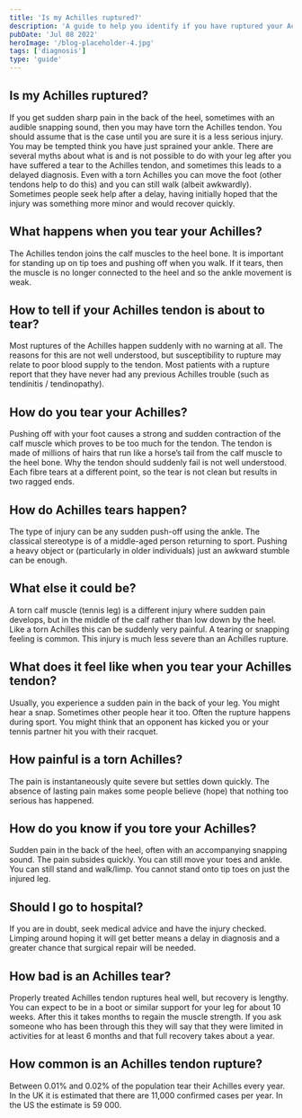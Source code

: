 ```yaml
---
title: 'Is my Achilles ruptured?'
description: 'A guide to help you identify if you have ruptured your Achilles tendon, including symptoms, causes and what to do next'
pubDate: 'Jul 08 2022'
heroImage: '/blog-placeholder-4.jpg'
tags: ['diagnosis']
type: 'guide'
---
```


## Is my Achilles ruptured?

If you get sudden sharp pain in the back of the heel, sometimes with an audible snapping sound, then you may have torn the Achilles tendon. You should assume that is the case until you are sure it is a less serious injury. You may be tempted think you have just sprained your ankle. There are several myths about what is and is not possible to do with your leg after you have suffered a tear to the Achilles tendon, and sometimes this leads to a delayed diagnosis. Even with a torn Achilles you can move the foot (other tendons help to do this) and you can still walk (albeit awkwardly). Sometimes people seek help after a delay, having initially hoped that the injury was something more minor and would recover quickly.

## What happens when you tear your Achilles?

The Achilles tendon joins the calf muscles to the heel bone. It is important for standing up on tip toes and pushing off when you walk. If it tears, then the muscle is no longer connected to the heel and so the ankle movement is weak.

## How to tell if your Achilles tendon is about to tear?

Most ruptures of the Achilles happen suddenly with no warning at all. The reasons for this are not well understood, but susceptibility to rupture may relate to poor blood supply to the tendon. Most patients with a rupture report that they have never had any previous Achilles trouble (such as tendinitis / tendinopathy).

## How do you tear your Achilles?

Pushing off with your foot causes a strong and sudden contraction of the calf muscle which proves to be too much for the tendon. The tendon is made of millions of hairs that run like a horse’s tail from the calf muscle to the heel bone. Why the tendon should suddenly fail is not well understood. Each fibre tears at a different point, so the tear is not clean but results in two ragged ends.

## How do Achilles tears happen?

The type of injury can be any sudden push-off using the ankle. The classical stereotype is of a middle-aged person returning to sport. Pushing a heavy object or (particularly in older individuals) just an awkward stumble can be enough.

## What else it could be?

A torn calf muscle (tennis leg) is a different injury where sudden pain develops, but in the middle of the calf rather than low down by the heel. Like a torn Achilles this can be suddenly very painful. A tearing or snapping feeling is common. This injury is much less severe than an Achilles rupture.

## What does it feel like when you tear your Achilles tendon?

Usually, you experience a sudden pain in the back of your leg. You might hear a snap. Sometimes other people hear it too. Often the rupture happens during sport. You might think that an opponent has kicked you or your tennis partner hit you with their racquet.

## How painful is a torn Achilles?

The pain is instantaneously quite severe but settles down quickly. The absence of lasting pain makes some people believe (hope) that nothing too serious has happened.

## How do you know if you tore your Achilles?

Sudden pain in the back of the heel, often with an accompanying snapping sound. The pain subsides quickly. You can still move your toes and ankle. You can still stand and walk/limp. You cannot stand onto tip toes on just the injured leg.

## Should I go to hospital?

If you are in doubt, seek medical advice and have the injury checked. Limping around hoping it will get better means a delay in diagnosis and a greater chance that surgical repair will be needed.

## How bad is an Achilles tear?

Properly treated Achilles tendon ruptures heal well, but recovery is lengthy. You can expect to be in a boot or similar support for your leg for about 10 weeks. After this it takes months to regain the muscle strength. If you ask someone who has been through this they will say that they were limited in activities for at least 6 months and that full recovery takes about a year.

## How common is an Achilles tendon rupture?

Between 0.01% and 0.02% of the population tear their Achilles every year. In the UK it is estimated that there are 11,000 confirmed cases per year. In the US the estimate is 59 000.
